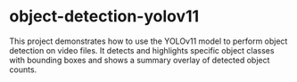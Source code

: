 # object-detection-yolov11
This project demonstrates how to use the YOLOv11 model to perform object detection on video files. It detects and highlights specific object classes with bounding boxes and shows a summary overlay of detected object counts.
